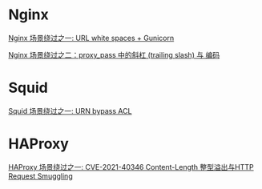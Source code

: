 # Nginx
[Nginx 场景绕过之一: URL white spaces + Gunicorn](https://github.com/CHYbeta/OddProxyDemo/blob/master/nginx/demo1/README.md)

[Nginx 场景绕过之二：proxy_pass 中的斜杠 (trailing slash) 与 编码 ](https://github.com/CHYbeta/OddProxyDemo/blob/master/nginx/demo2/README.md)

# Squid
[Squid 场景绕过之一: URN bypass ACL](https://github.com/CHYbeta/OddProxyDemo/blob/master/squid/demo1/README.md)

# HAProxy
[HAProxy 场景绕过之一: CVE-2021-40346 Content-Length 整型溢出与HTTP Request Smuggling](https://github.com/CHYbeta/OddProxyDemo/tree/master/haproxy/demo1)
